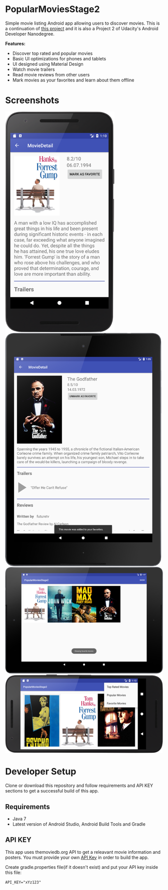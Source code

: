 # PopularMoviesStage2
Simple movie listing Android app allowing users to discover movies. This is  a continuation of [this project](https://github.com/DenisDavidek/PopularMoviesStage1) and it is also a Project 2 of Udacity's Android Developer Nanodegree.


**Features:**
- Discover top rated and popular movies
- Basic UI optimizations for phones and tablets
- UI designed using Material Design
- Watch movie trailers
- Read movie reviews from other users
- Mark movies as your favorites and learn about them offline

# Screenshots

<img src="images/Projekt2-N5X_portrait.png" width="349"> </img> <img src="images/Projekt2-N9_portrait.png" width="499"> </img>
<img src="images/Projekt2-N9_landscape.png" width="699"> </img>  
<img src="images/Projekt2-N5X_landscape.png" width="699"> </img>

# Developer Setup
Clone or download this repository and follow requirements and API KEY sections to get a successful build of this app.
## Requirements

 - Java 7
 - Latest version of Android Studio, Android Build Tools and Gradle
 

## API KEY

This app uses themoviedb.org API to get a releavant movie information and posters. 
You must provide your own [API Key](https://www.themoviedb.org/documentation/api) in order to build the app.

Create gradle.properties file(if it doesn't exist) and put your API key inside this file:

```
API_KEY="xYz123"
```
